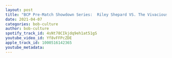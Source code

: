```yaml
---
layout: post
title: "BCP Pre-Match Showdown Series:  Riley Shepard VS. The Vivacious Vicious Vicki"
date: 2021-04-07
categories: bob-culture
author: bob-culture
spotify_track_id: 4sNt78CIkjdq9eh1at51gS
youtube_video_id: Yf8vFFPcZDE
apple_track_id: 1000516142365
youtube_metadata: 
---
```

